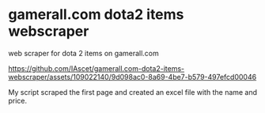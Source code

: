 # gamerall.com dota2 items webscraper
 web scraper  for dota 2 items on gamerall.com 
 
 

 https://github.com/IAscet/gamerall.com-dota2-items-webscraper/assets/109022140/9d098ac0-8a69-4be7-b579-497efcd00046

My script scraped the first page and created an excel file with the name and price.
